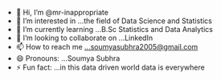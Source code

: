 - 👋 Hi, I’m @mr-inappropriate
- 👀 I’m interested in ...the field of Data Science and Statistics
- 🌱 I’m currently learning ...B.Sc Statistics and Data Analytics
- 💞️ I’m looking to collaborate on ...LinkedIn
- 📫 How to reach me ...soumyasubhra2005@gmail.com
- 😄 Pronouns: ...Soumya Subhra
- ⚡ Fun fact: ...in this data driven world data is everywhere

<!---
mr-inappropriate/mr-inappropriate is a ✨ special ✨ repository because its `README.md` (this file) appears on your GitHub profile.
You can click the Preview link to take a look at your changes.
--->
